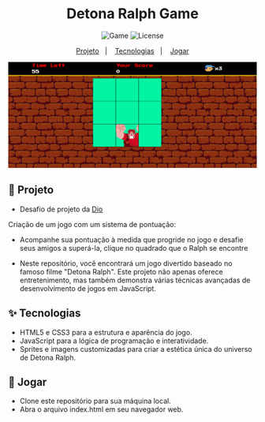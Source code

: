 <h1 align="center">Detona Ralph Game</h1>

<p align="center">
  <img alt="Game" src="https://img.shields.io/static/v1?label=Game&message=Js&color=8257E5&labelColor=000000"  />
  <img alt="License" src="https://img.shields.io/static/v1?label=license&message=MIT&color=49AA26&labelColor=000000">
</p>

<p align="center">
  <a href="#-projeto">Projeto</a>&nbsp;&nbsp;&nbsp;|&nbsp;&nbsp;&nbsp;
  <a href="#-tecnologias">Tecnologias</a>&nbsp;&nbsp;&nbsp;|&nbsp;&nbsp;&nbsp;
  <a href="#-jogar">Jogar</a>
  
</p>

<p align="center">
  <img alt="GAME" src="./src/images/game.png">
</p>

## 🌱 Projeto

- Desafio de projeto da [Dio](https://web.dio.me/)

Criação de um jogo com um sistema de pontuação:
- Acompanhe sua pontuação à medida que progride no jogo e desafie seus amigos a superá-la, clique no quadrado que o Ralph se encontre

- Neste repositório, você encontrará um jogo divertido baseado no famoso filme "Detona Ralph". Este projeto não apenas oferece entretenimento, mas também demonstra várias técnicas avançadas de desenvolvimento de jogos em JavaScript.

## ✨ Tecnologias

- HTML5 e CSS3 para a estrutura e aparência do jogo.
- JavaScript para a lógica de programação e interatividade.
- Sprites e imagens customizadas para criar a estética única do universo de Detona Ralph.

## 🚀 Jogar

- Clone este repositório para sua máquina local.
- Abra o arquivo index.html em seu navegador web.
